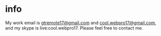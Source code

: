 # info

My work email is gtremote17@gmail.com and cool.webpro17@gmail.com, and my skype is live:cool.webpro17. Please feel free to contact me.
